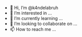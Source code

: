 - 👋 Hi, I’m @k4ndelabruh
- 👀 I’m interested in ...
- 🌱 I’m currently learning ...
- 💞️ I’m looking to collaborate on ...
- 📫 How to reach me ...

<!---
k4ndelabruh/k4ndelabruh is a ✨ special ✨ repository because its `README.md` (this file) appears on your GitHub profile.
You can click the Preview link to take a look at your changes.
--->
